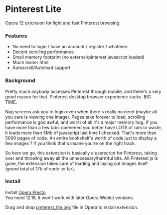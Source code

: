 Pinterest Lite
==============

Opera 12 extension for light and fast Pinterest browsing.

### Features

- No need to login / have an account / register / whatever.
- Decent scrolling performance
- Small memory footprint (no external/pinterest javascript loaded)
- Much leaner html
- Autoscroll/Autoload support

### Background

Pretty much anybody accesses Pinterest through mobile, and there's a very good reason for that. Pinterest desktop browser experience sucks. BIG TIME.

Nag screens ask you to login even when there's really no need (maybe all you care is viewing one image).
Pages take forever to load, scrolling performance is god awful, and worst of all it's a major memory hog. If you have more than a few tabs openened you better have LOTS of ram to waste, it loads more than 5Mb of javascript last time I checked. That's more than 5000 pages of code. An entire bookshelf's worth of code just to display a few images ? If you think that's insane you're on the right track.

So here we go, this extension is basically a userscript for Pinterest, taking over and throwing away all the unnecessary/harmful bits. All Pinterest js is gone, the extension takes care of loading and laying out images itself (grand total of 17k of code so far).


### Install

Install [Opera Presto](http://www.opera.com/download/guide/?custom=yes)  
You need 12.16, it won't work with later Opera Webkit versions.

Drag and drop [pinterest_lite.oex](https://github.com/lemonsqueeze/pinterest_lite/releases/latest) file in Opera to install extension.
